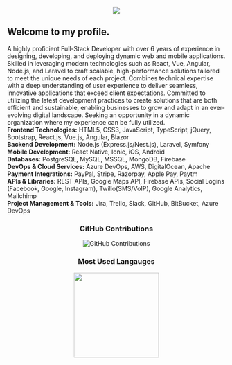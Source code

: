 
<p align="center">
    <img src="https://github-profile-trophy.vercel.app/?username=srsedev&row=1&column=6&theme=gruvbox&margin-w=15&margin-h=15"/>
</p>

## Welcome to my profile. 

A highly proficient Full-Stack Developer with over 6 years of experience in designing, developing, and deploying dynamic web
and mobile applications.
Skilled in leveraging modern technologies such as React, Vue, Angular, Node.js, and Laravel to craft scalable, high-performance solutions tailored to meet the unique needs of each project.
Combines technical expertise with a deep understanding of user experience to deliver seamless, innovative applications that exceed client expectations. Committed to utilizing the latest development practices to create solutions that are both efficient and sustainable, enabling businesses to grow and adapt in an ever-evolving digital landscape. Seeking an opportunity in a dynamic organization where my experience can be fully utilized.<br>
<b>Frontend Technologies:</b> HTML5, CSS3, JavaScript, TypeScript, jQuery, Bootstrap, React.js, Vue.js, Angular, Blazor<br>
<b>Backend Development:</b> Node.js (Express.js/Nest.js), Laravel, Symfony<br>
<b>Mobile Development:</b> React Native, Ionic, iOS, Android<br>
<b>Databases:</b> PostgreSQL, MySQL, MSSQL, MongoDB, Firebase<br>
<b>DevOps & Cloud Services:</b> Azure DevOps, AWS, DigitalOcean, Apache<br>
<b>Payment Integrations:</b> PayPal, Stripe, Razorpay, Apple Pay, Paytm<br>
<b>APIs & Libraries:</b> REST APIs, Google Maps API, Firebase APIs, Social Logins (Facebook, Google, Instagram), Twilio(SMS/VoIP), Google Analytics, Mailchimp<br>
<b>Project Management & Tools:</b> Jira, Trello, Slack, GitHub, BitBucket, Azure DevOps<br>

<div align="center">
    
### GitHub Contributions
    
![GitHub Contributions](https://github-readme-streak-stats.herokuapp.com/?&theme=ayu-mirage&user=srsedev)

### Most Used Langauges
    
<img src = "https://github-readme-stats.vercel.app/api/top-langs/?username=srsedev&langs_count=8&layout=compact&theme=tokyonight&include_all_commits=true" height="196px">

</div>
